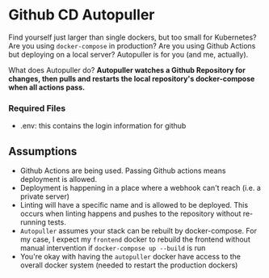 # Github CD Autopuller

Find yourself just larger than single dockers, but too small for Kubernetes?  Are you using `docker-compose` in production?  Are you using Github Actions but deploying on a local server?  Autopuller is for you (and me, actually). 

What does Autopuller do?  **Autopuller watches a Github Repository for changes, then pulls and restarts the local repository's docker-compose when all actions pass.**

### Required Files
- .env: this contains the login information for github

## Assumptions
- Github Actions are being used.  Passing Github actions means deployment is allowed.
- Deployment is happening in a place where a webhook can't reach (i.e. a private server)
- Linting will have a specific name and is allowed to be deployed.  This occurs when linting happens and pushes to the repository without re-running tests.
- `Autopuller` assumes your stack can be rebuilt by docker-compose.  For my case, I expect my `frontend` docker to rebuild the frontend without manual intervention if `docker-compose up --build` is run
- You're okay with having the `autopuller` docker have access to the overall docker system (needed to restart the production dockers)
